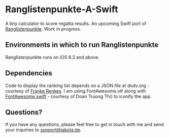 Ranglistenpunkte-A-Swift
========================

A tiny calculator to score regatta results. An upcoming Swift port of [Ranglistenpunkte](https://github.com/planetexpress69/Opti-Ranglistenpunkte).
Work in progress.


Environments in which to run Ranglistenpunkte
--------------------------------------

Ranglistenpunkte runs on iOS 8.3 and above.


Dependencies
--------------------------------------

Code to display the ranking list depends on a JSON file at dodv.org - courtesy of [Franke Renkes](mailto:frank@renkes.de).
I am using FontAwesome.otf along with [FontAwesome.swift](https://github.com/thii/FontAwesome.swift) - courtesy of Doan Truong Thi) to iconify the app.


Questions?
----------

If you have any questions, please feel free to get in touch with me and send your inquiries to support@jakota.de.
